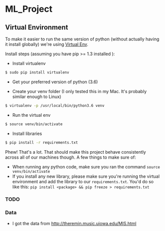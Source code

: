 # ML_Project

## Virtual Environment

To make it easier to run the same version of python (without actually having it install globally) we're using
[Virtual Env](https://virtualenv.pypa.io/en/stable/).

Install steps (assuming you have pip >= 1.3 installed ):

- Install virtualenv
```bash
$ sudo pip install virtualenv
```

- Get your preferred version of python (3.6)

- Create your venv folder (I only tested this in my Mac. It's probably similar enough to Linux)
```bash
$ virtualenv -p /usr/local/bin/python3.6 venv
```

- Run the virtual env
```bash
$ source venv/bin/activate
```

- Install libraries
```bash
$ pip install -r requirements.txt
```

Phew! That's a lot. That should make this project behave consistently across all of our machines though.
A few things to make sure of:

- When running any python code, make sure you ran the command `source venv/bin/activate`
- If you install any new library, please make sure you're running the virtual environment and add the library to our `requirements.txt`. You'd do so like this: `pip install <package> && pip freeze > requirements.txt`


### TODO

### Data
- I got the data from http://theremin.music.uiowa.edu/MIS.html
